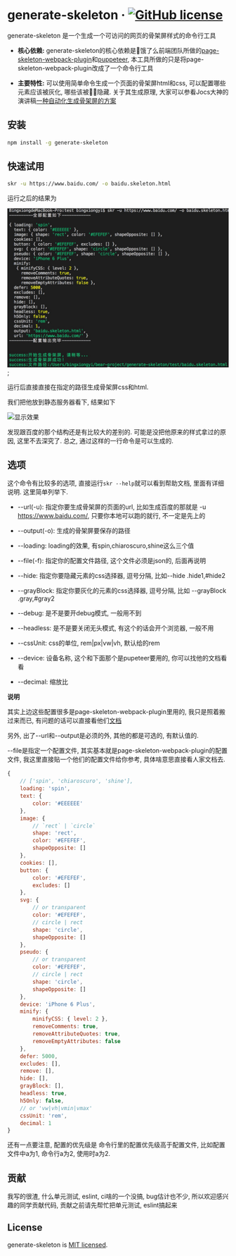 # generate-skeleton &middot; [![GitHub license](https://img.shields.io/badge/license-MIT-blue.svg)](https://github.com/yibingxiong/generate-skeleton/blob/master/LICENSE)

generate-skeleton 是一个生成一个可访问的网页的骨架屏样式的命令行工具

- **核心依赖:** generate-skeleton的核心依赖是饿了么前端团队所做的[page-skeleton-webpack-plugin](https://github.com/ElemeFE/page-skeleton-webpack-plugin)和[puppeteer](https://github.com/GoogleChrome/puppeteer), 本工具所做的只是将page-skeleton-webpack-plugin改成了一个命令行工具

- **主要特性:** 可以使用简单命令生成一个页面的骨架屏html和css, 可以配置哪些元素应该被灰化, 哪些该被隐藏. 关于其生成原理, 大家可以参看Jocs大神的演讲稿[一种自动化生成骨架屏的方案](https://github.com/Jocs/jocs.github.io/issues/22)

## 安装

```bash
npm install -g generate-skeleton 
```

## 快速试用

```bash
skr -u https://www.baidu.com/ -o baidu.skeleton.html
```

运行之后的结果为

![运行效果](./docs/img/运行效果.jpg);

运行后直接直接在指定的路径生成骨架屏css和html.

我们把他放到静态服务器看下, 结果如下

![显示效果](../docs/img/显示效果.jpg)

发现跟百度的那个结构还是有比较大的差别的. 可能是没把他原来的样式拿过的原因, 这里不去深究了. 总之, 通过这样的一行命令是可以生成的.

## 选项

这个命令有比较多的选项, 直接运行`skr --help`就可以看到帮助文档, 里面有详细说明. 这里简单列举下.

- --url(-u): 指定你要生成骨架屏的页面的url, 比如生成百度的那就是 -u https://www.baidu.com/, 只要你本地可以跑的就行, 不一定是先上的

- --output(-o): 生成的骨架屏要保存的路径

- --loading: loading的效果, 有spin,chiaroscuro,shine这么三个值

- --file(-f): 指定你的配置文件路径, 这个文件必须是json的, 后面再说明

- --hide: 指定你要隐藏元素的css选择器, 逗号分隔, 比如--hide .hide1,#hide2

- --grayBlock: 指定你要灰化的元素的css选择器, 逗号分隔, 比如 --grayBlock .gray,#gray2

- --debug: 是不是要开debug模式, 一般用不到

- --headless: 是不是要关闭无头模式, 有这个的话会开个浏览器, 一般不用

- --cssUnit: css的单位, rem|px|vw|vh, 默认给的rem

- --device: 设备名称, 这个和下面那个是pupeteer要用的, 你可以找他的文档看看

- --decimal: 缩放比

**说明**

其实上边这些配置很多是page-skeleton-webpack-plugin里用的, 我只是照着搬过来而已, 有问题的话可以直接看他们[文档](https://github.com/ElemeFE/page-skeleton-webpack-plugin/blob/master/README.md)

另外, 出了--url和--output是必须的外, 其他的都是可选的, 有默认值的.

--file是指定一个配置文件, 其实基本就是page-skeleton-webpack-plugin的配置文件, 我这里直接贴一个他们的配置文件给你参考, 具体啥意思直接看人家文档去.

```javascript
{
    // ['spin', 'chiaroscuro', 'shine'],
    loading: 'spin',
    text: {
        color: '#EEEEEE'
    },
    image: {
        // `rect` | `circle`
        shape: 'rect',
        color: '#EFEFEF',
        shapeOpposite: []
    },
    cookies: [],
    button: {
        color: '#EFEFEF',
        excludes: []
    },
    svg: {
        // or transparent
        color: '#EFEFEF',
        // circle | rect
        shape: 'circle',
        shapeOpposite: []
    },
    pseudo: {
        // or transparent
        color: '#EFEFEF',
        // circle | rect
        shape: 'circle',
        shapeOpposite: []
    },
    device: 'iPhone 6 Plus',
    minify: {
        minifyCSS: { level: 2 },
        removeComments: true,
        removeAttributeQuotes: true,
        removeEmptyAttributes: false
    },
    defer: 5000,
    excludes: [],
    remove: [],
    hide: [],
    grayBlock: [],
    headless: true,
    h5Only: false,
    // or 'vw|vh|vmin|vmax'
    cssUnit: 'rem',
    decimal: 1
}
```

还有一点要注意, 配置的优先级是 命令行里的配置优先级高于配置文件, 比如配置文件中a为1, 命令行a为2, 使用时a为2.

## 贡献

我写的很渣, 什么单元测试, eslint, ci啥的一个没搞, bug估计也不少, 所以欢迎感兴趣的同学贡献代码, 贡献之前请先帮忙把单元测试, eslint搞起来

## License

generate-skeleton is [MIT licensed](./LICENSE).